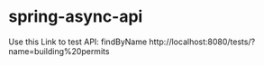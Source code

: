 # spring-async-api


Use this Link to test API: findByName
http://localhost:8080/tests/?name=building%20permits